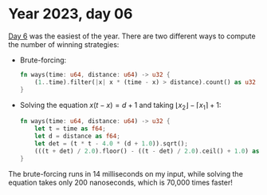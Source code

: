 # Year 2023, day 06

[Day 6](https://adventofcode.com/2023/day/6) was the easiest of the year. There are two different ways to compute the number of winning strategies:

* Brute-forcing:

    ```rust
    fn ways(time: u64, distance: u64) -> u32 {
        (1..time).filter(|x| x * (time - x) > distance).count() as u32
    }
    ```

* Solving the equation $x(t - x) = d + 1$ and taking $\lfloor x_2 \rfloor - \lceil x_1 \rceil + 1$:

    ```rust
    fn ways(time: u64, distance: u64) -> u32 {
        let t = time as f64;
        let d = distance as f64;
        let det = (t * t - 4.0 * (d + 1.0)).sqrt();
        (((t + det) / 2.0).floor() - ((t - det) / 2.0).ceil() + 1.0) as u32
    }
    ```

The brute-forcing runs in 14 milliseconds on my input, while solving the equation takes only 200 nanoseconds, which is 70,000 times faster!
